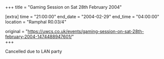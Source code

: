 +++
title = "Gaming Session on Sat 28th February 2004"

[extra]
time = "21:00:00"
end_date = "2004-02-29"
end_time = "04:00:00"
location = "Ramphal R0.03/4"

original = "https://uwcs.co.uk/events/gaming-session-on-sat-28th-february-2004-1474488947601/"    
+++

Cancelled due to LAN party

